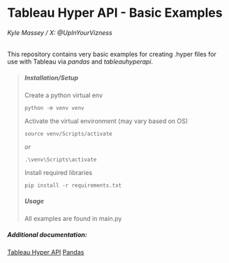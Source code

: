 # Tableau Hyper API - Basic Examples

###### Kyle Massey / X: @UpInYourVizness

This repository contains very basic examples for creating .hyper files for use with Tableau via *pandas* and *tableauhyperapi*.

> ##### Installation/Setup
>Create a python virtual env
>```
>python -m venv venv
>```
>
> Activate the virtual environment (may vary based on OS)
> ```
>source venv/Scripts/activate
>```
> *or*
>
>```
>.\venv\Scripts\activate
>```
>Install required libraries
> ```
>pip install -r requirements.txt
> ```
>##### Usage
> All examples are found in main.py
> 

##### Additional documentation:
[Tableau Hyper API](https://tableau.github.io/hyper-db/docs/)
[Pandas](https://pandas.pydata.org/docs/reference/index.html)
